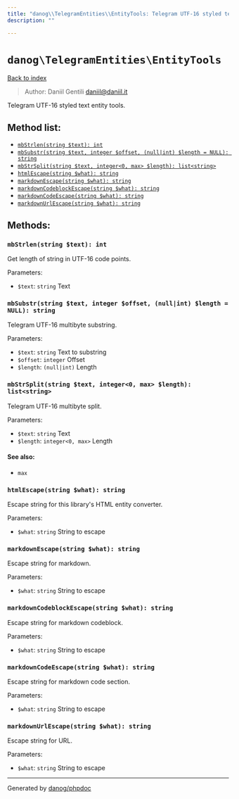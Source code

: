 ```yaml
---
title: "danog\\TelegramEntities\\EntityTools: Telegram UTF-16 styled text entity tools."
description: ""

---
```

# `danog\TelegramEntities\EntityTools`
[Back to index](../../index.md)

> Author: Daniil Gentili <daniil@daniil.it>  
  

Telegram UTF-16 styled text entity tools.  




## Method list:
* [`mbStrlen(string $text): int`](#mbStrlen)
* [`mbSubstr(string $text, integer $offset, (null|int) $length = NULL): string`](#mbSubstr)
* [`mbStrSplit(string $text, integer<0, max> $length): list<string>`](#mbStrSplit)
* [`htmlEscape(string $what): string`](#htmlEscape)
* [`markdownEscape(string $what): string`](#markdownEscape)
* [`markdownCodeblockEscape(string $what): string`](#markdownCodeblockEscape)
* [`markdownCodeEscape(string $what): string`](#markdownCodeEscape)
* [`markdownUrlEscape(string $what): string`](#markdownUrlEscape)

## Methods:
### <a name="mbStrlen"></a> `mbStrlen(string $text): int`

Get length of string in UTF-16 code points.


Parameters:

* `$text`: `string` Text  



### <a name="mbSubstr"></a> `mbSubstr(string $text, integer $offset, (null|int) $length = NULL): string`

Telegram UTF-16 multibyte substring.


Parameters:

* `$text`: `string` Text to substring  
* `$offset`: `integer` Offset  
* `$length`: `(null|int)` Length  



### <a name="mbStrSplit"></a> `mbStrSplit(string $text, integer<0, max> $length): list<string>`

Telegram UTF-16 multibyte split.


Parameters:

* `$text`: `string` Text  
* `$length`: `integer<0, max>` Length  


#### See also: 
* `max`




### <a name="htmlEscape"></a> `htmlEscape(string $what): string`

Escape string for this library's HTML entity converter.


Parameters:

* `$what`: `string` String to escape  



### <a name="markdownEscape"></a> `markdownEscape(string $what): string`

Escape string for markdown.


Parameters:

* `$what`: `string` String to escape  



### <a name="markdownCodeblockEscape"></a> `markdownCodeblockEscape(string $what): string`

Escape string for markdown codeblock.


Parameters:

* `$what`: `string` String to escape  



### <a name="markdownCodeEscape"></a> `markdownCodeEscape(string $what): string`

Escape string for markdown code section.


Parameters:

* `$what`: `string` String to escape  



### <a name="markdownUrlEscape"></a> `markdownUrlEscape(string $what): string`

Escape string for URL.


Parameters:

* `$what`: `string` String to escape  



---
Generated by [danog/phpdoc](https://phpdoc.daniil.it)
